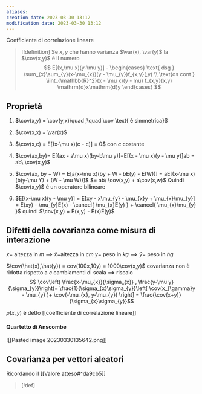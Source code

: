 ```yaml
---
aliases: 
creation date: 2023-03-30 13:12
modification date: 2023-03-30 13:12
---
```


Coefficiente di correlazione lineare

>[!definition]
>Se $x,y$ che hanno varianza $\var(x), \var(y)$
 >la $\cov(x,y)$ è il numero
>$$ E[(x,\mu x)(y-\mu y)] - \begin{cases}
>\text{ dsg } \sum_{x}\sum_{y}(x-\mu_{x})(y - \mu_{y})f_{x,y}(,y) \\
>\text{os cont } \iint_{\mathbb{R}^2}(x - \mu x)(y - mu) f_{x,y}(x,y) \mathrm{d}x\mathrm{d}y
>\end{cases} $$


## Proprietà
1. $\cov(x,y) = \cov(y,x)\quad ;\quad \cov \text{ è simmetrica}$
2. $\cov(x,x) = \var(x)$
3. $\cov(x,c) = E[(x-\mu x)(c - c)] = 0$ con $c$ costante
4. $\cov(ax,by)= E[(ax - a\mu x)(by-b\mu y)]=E[(x - \mu x)(y - \mu y)]ab = ab\ \cov(x,y)$
5. $\cov(ax, by + W) = E[a(x-\mu x)(by + W - bE(y) - E(W))] = aE[(x-\mu x)(b(y-\mu Y) + (W - \mu W))]$
   $= ab\ \cov(x,y) + a\cov(x,w)$
   Quindi $\cov(x,y)$ è un operatore bilineare
   
6. $E[(x-\mu x)(y - \mu y)] = E[xy - x\mu_{y} - \mu_{x}y + \mu_{x}\mu_{y}] = E(xy) - \mu_{y}E(x) - \cancel{ \mu_{x}E(y) } + \cancel{ \mu_{x}\mu_{y} }$
   quindi $\cov(x,y) = E(x,y) - E(x)E(y)$

## Difetti della covarianza come misura di interazione

$x =$ altezza in $m$ $\implies$ $\hat{x} =$altezza in $cm$
$y =$ peso in $kg \implies \hat{y} =$ peso in $hg$

$\cov(\hat{x},\hat{y}) = cov(100x,10y) = 1000\cov(x,y)$
covarianza non è ridotta rispetto a $c$ cambiamenti di scala $\implies$ riscalo
$$ \cov\left( \frac{x-\mu_{x}}{\sigma_{x}} , \frac{y-\mu y}{\sigma_{y}}\right)= \frac{1}{\sigma_{x}\sigma_{y}}\left[ \cov(x_{\gamma}y - \mu_{y} )+ \cov(-\mu_{x}, y-\mu_{y}) \right]  = \frac{\cov(x+y)}{\sigma_{x}\sigma_{y}}$$

$\rho(x,y)$ è detto [[coefficiente di correlazione lineare]]


#### Quartetto di Anscombe
![[Pasted image 20230330135642.png]]


## Covarianza per vettori aleatori

Ricordando il [[Valore atteso#^da9cb5]] 
>[!def]